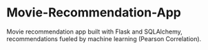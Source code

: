 # Movie-Recommendation-App
Movie recommendation app built with Flask and SQLAlchemy, recommendations fueled by machine learning (Pearson Correlation).
